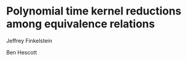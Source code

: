 <!SLIDE title-slide>

# Polynomial time kernel reductions among equivalence relations #

Jeffrey Finkelstein

Ben Hescott
